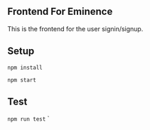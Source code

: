 ## Frontend For Eminence
This is the frontend for the user signin/signup. 

## Setup

`npm install`

`npm start`

## Test

`npm run test`
`